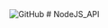 
<img alt="GitHub" src="https://img.shields.io/github/license/MikeOrceis/NodeJS_API?style=flat-square">
# NodeJS_API

